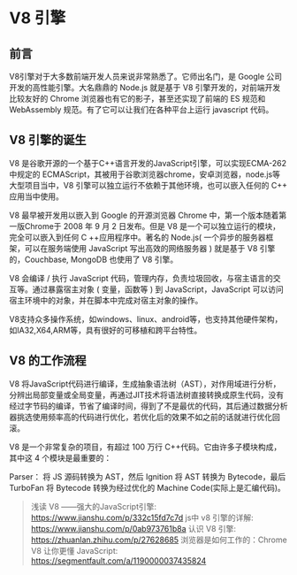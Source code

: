 # V8 引擎

## 前言

V8引擎对于大多数前端开发人员来说非常熟悉了。它师出名门，是 Google 公司开发的高性能引擎。大名鼎鼎的 Node.js 就是基于 V8 引擎开发的，对前端开发比较友好的 Chrome 浏览器也有它的影子，甚至还实现了前端的 ES 规范和 WebAssembly 规范。有了它可以让我们在各种平台上运行 javascript 代码。

## V8 引擎的诞生

V8 是谷歌开源的一个基于C++语言开发的JavaScript引擎，可以实现ECMA-262中规定的 ECMAScript，其被用于谷歌浏览器chrome，安卓浏览器，node.js等大型项目当中，V8 引擎可以独立运行不依赖于其他环境，也可以嵌入任何的 C++ 应用当中使用。

V8 最早被开发用以嵌入到 Google 的开源浏览器 Chrome 中，第一个版本随着第一版Chrome于 2008 年 9 月 2 日发布。但是 V8 是一个可以独立运行的模块，完全可以嵌入到任何 C ++应用程序中。著名的 Node.js( 一个异步的服务器框架，可以在服务端使用 JavaScript 写出高效的网络服务器 ) 就是基于 V8 引擎的，Couchbase, MongoDB 也使用了 V8 引擎。

V8 会编译 / 执行 JavaScript 代码，管理内存，负责垃圾回收，与宿主语言的交互等。通过暴露宿主对象 ( 变量，函数等 ) 到 JavaScript，JavaScript 可以访问宿主环境中的对象，并在脚本中完成对宿主对象的操作。

V8支持众多操作系统，如windows、linux、android等，也支持其他硬件架构，如IA32,X64,ARM等，具有很好的可移植和跨平台特性。

## V8 的工作流程

V8 将JavaScript代码进行编译，生成抽象语法树（AST），对作用域进行分析，分辨出局部变量或全局变量，再通过JIT技术将语法树直接转换成原生代码，没有经过字节码的编译，节省了编译时间，得到了不是最优的代码，其后通过数据分析器挑选使用频率高的代码进行优化，若优化后的效果不如之前的话就进行优化回滚。

V8 是一个非常复杂的项目，有超过 100 万行 C++代码。它由许多子模块构成，其中这 4 个模块是最重要的：

Parser： 将 JS 源码转换为 AST，然后 Ignition 将 AST 转换为 Bytecode，最后 TurboFan 将 Bytecode 转换为经过优化的 Machine Code(实际上是汇编代码)。

> 浅读 V8 ——强大的JavaScript引擎: <https://www.jianshu.com/p/332c15fd7c7d>
> js中 v8 引擎的详解: <https://www.jianshu.com/p/0ab973761b8a>
> 认识 V8 引擎: <https://zhuanlan.zhihu.com/p/27628685>
> 浏览器是如何工作的：Chrome V8 让你更懂 JavaScript: <https://segmentfault.com/a/1190000037435824>

